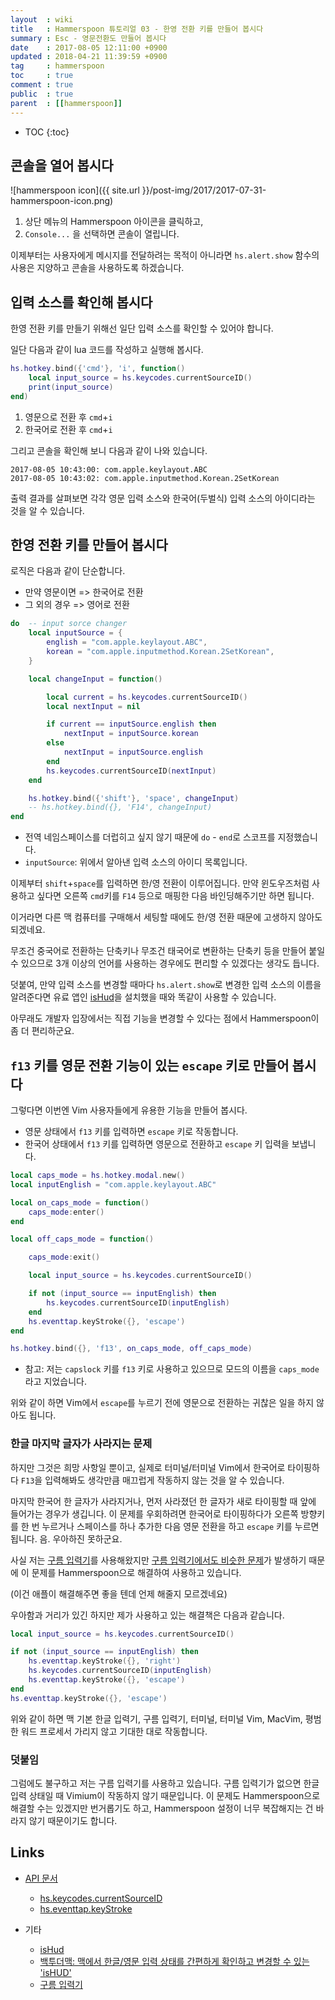 ```yaml
---
layout  : wiki
title   : Hammerspoon 튜토리얼 03 - 한영 전환 키를 만들어 봅시다
summary : Esc - 영문전환도 만들어 봅시다
date    : 2017-08-05 12:11:00 +0900
updated : 2018-04-21 11:39:59 +0900
tag     : hammerspoon
toc     : true
comment : true
public  : true
parent  : [[hammerspoon]]
---
```

* TOC
{:toc}

## 콘솔을 열어 봅시다

![hammerspoon icon]({{ site.url }}/post-img/2017/2017-07-31-hammerspoon-icon.png)

1. 상단 메뉴의 Hammerspoon 아이콘을 클릭하고,
1. `Console...` 을 선택하면 콘솔이 열립니다.

이제부터는 사용자에게 메시지를 전달하려는 목적이 아니라면 `hs.alert.show` 함수의 사용은 지양하고 콘솔을 사용하도록 하겠습니다.

## 입력 소스를 확인해 봅시다

한영 전환 키를 만들기 위해선 일단 입력 소스를 확인할 수 있어야 합니다.

일단 다음과 같이 lua 코드를 작성하고 실행해 봅시다.

```lua
hs.hotkey.bind({'cmd'}, 'i', function()
    local input_source = hs.keycodes.currentSourceID()
    print(input_source)
end)
```

1. 영문으로 전환 후 `cmd`+`i`
1. 한국어로 전환 후 `cmd`+`i`

그리고 콘솔을 확인해 보니 다음과 같이 나와 있습니다.

```
2017-08-05 10:43:00: com.apple.keylayout.ABC
2017-08-05 10:43:02: com.apple.inputmethod.Korean.2SetKorean
```

출력 결과를 살펴보면 각각 영문 입력 소스와 한국어(두벌식) 입력 소스의 아이디라는 것을 알 수 있습니다.

## 한영 전환 키를 만들어 봅시다

로직은 다음과 같이 단순합니다.

* 만약 영문이면 => 한국어로 전환
* 그 외의 경우 => 영어로 전환

```lua
do  -- input sorce changer
    local inputSource = {
        english = "com.apple.keylayout.ABC",
        korean = "com.apple.inputmethod.Korean.2SetKorean",
    }

    local changeInput = function()

        local current = hs.keycodes.currentSourceID()
        local nextInput = nil

        if current == inputSource.english then
            nextInput = inputSource.korean
        else
            nextInput = inputSource.english
        end
        hs.keycodes.currentSourceID(nextInput)
    end

    hs.hotkey.bind({'shift'}, 'space', changeInput)
    -- hs.hotkey.bind({}, 'F14', changeInput)
end
```

* 전역 네임스페이스를 더럽히고 싶지 않기 때문에 `do` - `end`로 스코프를 지정했습니다.
* `inputSource`: 위에서 알아낸 입력 소스의 아이디 목록입니다.

이제부터 `shift`+`space`를 입력하면 한/영 전환이 이루어집니다.
만약 윈도우즈처럼 사용하고 싶다면 오른쪽 `cmd`키를 `F14` 등으로 매핑한 다음 바인딩해주기만 하면 됩니다.

이거라면 다른 맥 컴퓨터를 구매해서 세팅할 때에도 한/영 전환 때문에 고생하지 않아도 되겠네요.

무조건 중국어로 전환하는 단축키나 무조건 태국어로 변환하는 단축키 등을 만들어 붙일 수 있으므로
3개 이상의 언어를 사용하는 경우에도 편리할 수 있겠다는 생각도 듭니다.

덧붙여, 만약 입력 소스를 변경할 때마다 `hs.alert.show`로 변경한 입력 소스의 이름을 알려준다면
유료 앱인 [isHud](https://itunes.apple.com/kr/app/ishud/id484757536?mt=12)을 설치했을 때와
똑같이 사용할 수 있습니다.

아무래도 개발자 입장에서는 직접 기능을 변경할 수 있다는 점에서 Hammerspoon이 좀 더 편리하군요.


## `f13` 키를 영문 전환 기능이 있는 `escape` 키로 만들어 봅시다

그렇다면 이번엔 Vim 사용자들에게 유용한 기능을 만들어 봅시다.

* 영문 상태에서 `f13` 키를 입력하면 `escape` 키로 작동합니다.
* 한국어 상태에서 `f13` 키를 입력하면 영문으로 전환하고 `escape` 키 입력을 보냅니다.

```lua
local caps_mode = hs.hotkey.modal.new()
local inputEnglish = "com.apple.keylayout.ABC"

local on_caps_mode = function()
    caps_mode:enter()
end

local off_caps_mode = function()

    caps_mode:exit()

    local input_source = hs.keycodes.currentSourceID()

    if not (input_source == inputEnglish) then
        hs.keycodes.currentSourceID(inputEnglish)
    end
    hs.eventtap.keyStroke({}, 'escape')
end

hs.hotkey.bind({}, 'f13', on_caps_mode, off_caps_mode)
```

* 참고: 저는 `capslock` 키를 `f13` 키로 사용하고 있으므로 모드의 이름을 `caps_mode`라고 지었습니다.

위와 같이 하면 Vim에서 `escape`를 누르기 전에 영문으로 전환하는 귀찮은 일을 하지 않아도 됩니다.

### 한글 마지막 글자가 사라지는 문제

하지만 그것은 희망 사항일 뿐이고, 실제로 터미널/터미널 Vim에서 한국어로 타이핑하다 `F13`을 입력해봐도
생각만큼 매끄럽게 작동하지 않는 것을 알 수 있습니다.

마지막 한국어 한 글자가 사라지거나, 먼저 사라졌던 한 글자가 새로 타이핑할 때 앞에 들어가는 경우가 생깁니다.
이 문제를 우회하려면 한국어로 타이핑하다가 오른쪽 방향키를 한 번 누르거나 스페이스를 하나 추가한 다음
영문 전환을 하고 `escape` 키를 누르면 됩니다. 음. 우아하진 못하군요.

사실 저는 [구름 입력기](http://gureum.io/)를 사용해왔지만 [구름 입력기에서도 비슷한 문제](https://github.com/gureum/gureum/issues/180)가
발생하기 때문에 이 문제를 Hammerspoon으로 해결하여 사용하고 있습니다.

(이건 애플이 해결해주면 좋을 텐데 언제 해줄지 모르겠네요)

우아함과 거리가 있긴 하지만 제가 사용하고 있는 해결책은 다음과 같습니다.

```lua
local input_source = hs.keycodes.currentSourceID()

if not (input_source == inputEnglish) then
    hs.eventtap.keyStroke({}, 'right')
    hs.keycodes.currentSourceID(inputEnglish)
    hs.eventtap.keyStroke({}, 'escape')
end
hs.eventtap.keyStroke({}, 'escape')
```

위와 같이 하면 맥 기본 한글 입력기, 구름 입력기, 터미널, 터미널 Vim, MacVim, 평범한 워드 프로세서
가리지 않고 기대한 대로 작동합니다.

### 덧붙임

그럼에도 불구하고 저는 구름 입력기를 사용하고 있습니다.
구름 입력기가 없으면 한글 입력 상태일 때 Vimium이 작동하지 않기 때문입니다.
이 문제도 Hammerspoon으로 해결할 수는 있겠지만 번거롭기도 하고,
Hammerspoon 설정이 너무 복잡해지는 건 바라지 않기 때문이기도 합니다.

## Links

* [API 문서](http://www.hammerspoon.org/docs/index.html)
    * [hs.keycodes.currentSourceID](http://www.hammerspoon.org/docs/hs.keycodes.html#currentSourceID)
    * [hs.eventtap.keyStroke](http://www.hammerspoon.org/docs/hs.eventtap.html#keyStroke)

* 기타
    * [isHud](https://itunes.apple.com/kr/app/ishud/id484757536?mt=12)
    * [백투더맥: 맥에서 한글/영문 입력 상태를 간편하게 확인하고 변경할 수 있는 'isHUD'](http://macnews.tistory.com/1169)
    * [구름 입력기](http://gureum.io/)
